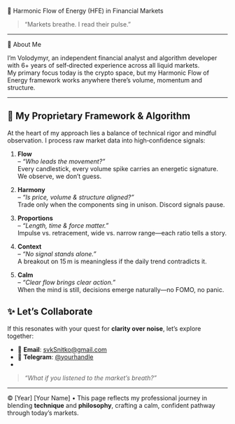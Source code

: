  🌊 Harmonic Flow of Energy (HFE) in Financial Markets

> “Markets breathe. I read their pulse.”

---

👤 About Me

I’m Volodymyr, an independent financial analyst and algorithm developer with 6+ years of self‑directed experience across all liquid markets.  
My primary focus today is the crypto space, but my Harmonic Flow of Energy framework works anywhere there’s volume, momentum and structure.

---

## 🧩 My Proprietary Framework & Algorithm

At the heart of my approach lies a balance of technical rigor and mindful observation. I process raw market data into high‑confidence signals:

1. **Flow**  
   – *“Who leads the movement?”*  
   Every candlestick, every volume spike carries an energetic signature. We observe, we don’t guess.

2. **Harmony**  
   – *“Is price, volume & structure aligned?”*  
   Trade only when the components sing in unison. Discord signals pause.

3. **Proportions**  
   – *“Length, time & force matter.”*  
   Impulse vs. retracement, wide vs. narrow range—each ratio tells a story.

4. **Context**  
   – *“No signal stands alone.”*  
   A breakout on 15 m is meaningless if the daily trend contradicts it.

5. **Calm**  
   – *“Clear flow brings clear action.”*  
   When the mind is still, decisions emerge naturally—no FOMO, no panic.






## ✨ Let’s Collaborate

If this resonates with your quest for **clarity over noise**, let’s explore together:

- 📩 **Email**: svkSnitko@gmail.com 
- 💬 **Telegram**: [@yourhandle](https://t.me/@WVitalievich)  
- 

> *“What if you listened to the market’s breath?”*

---

© [Year] [Your Name] • This page reflects my professional journey in blending **technique** and **philosophy**, crafting a calm, confident pathway through today’s markets.  

